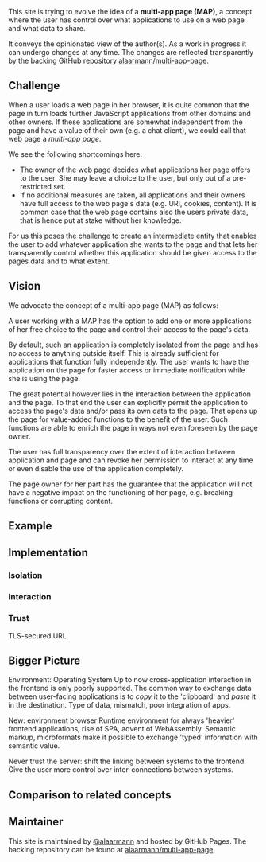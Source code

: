 This site is trying to evolve the idea of a __multi-app page (MAP)__, a concept where the user has control over what applications to use on a web page and what data to share.

It conveys the opinionated view of the author(s). As a work in progress it can undergo changes at any time. The changes are reflected transparently by the backing GitHub repository [alaarmann/multi-app-page](https://github.com/alaarmann/multi-app-page/).

## Challenge

When a user loads a web page in her browser, it is quite common that the page in turn loads further JavaScript applications from other domains and other owners. If these applications are somewhat independent from the page and have a value of their own (e.g. a chat client), we could call that web page a _multi-app page_.

We see the following shortcomings here:
- The owner of the web page decides what applications her page offers to the user. She may leave a choice to the user, but only out of a pre-restricted set.
- If no additional measures are taken, all applications and their owners have full access to the web page's data (e.g. URI, cookies, content). It is common case that the web page contains also the users private data, that is hence put at stake without her knowledge.

For us this poses the challenge to create an intermediate entity that enables the user to add whatever application she wants to the page and that lets her transparently control whether this application should be given access to the pages data and to what extent.


## Vision

We advocate the concept of a multi-app page (MAP) as follows:

A user working with a MAP has the option to add one or more applications of her free choice to the page and control their access to the page's data.

By default, such an application is completely isolated from the page and has no access to anything outside itself. This is already sufficient for applications that function fully independently. The user wants to have the application on the page for faster access or immediate notification while she is using the page.

The great potential however lies in the interaction between the application and the page. To that end the user can explicitly permit the application to access the page's data and/or pass its own data to the page. That opens up the page for value-added functions to the benefit of the user. Such functions are able to enrich the page in ways not even foreseen by the page owner.

The user has full transparency over the extent of interaction between application and page and can revoke her permission to interact at any time or even disable the use of the application completely.

The page owner for her part has the guarantee that the application will not have a negative impact on the functioning of her page, e.g. breaking functions or corrupting content.

## Example

## Implementation
### Isolation
### Interaction
### Trust

TLS-secured URL


## Bigger Picture

Environment: Operating System
Up to now cross-application interaction in the frontend is only poorly supported. The common way to exchange data between user-facing applications is to _copy_ it to the 'clipboard' and _paste_ it in the destination. Type of data, mismatch, poor integration of apps.

New: environment browser
 Runtime environment for always 'heavier' frontend applications, rise of SPA, advent of WebAssembly.
 Semantic markup, microformats make it possible to exchange 'typed' information with semantic value.

Never trust the server: shift the linking between systems to the frontend. Give the user more control over inter-connections between systems.

## Comparison to related concepts

## Maintainer
This site is maintained by [@alaarmann](https://twitter.com/alaarmann) and hosted by GitHub Pages. The backing repository can be found at [alaarmann/multi-app-page](https://github.com/alaarmann/multi-app-page/).
